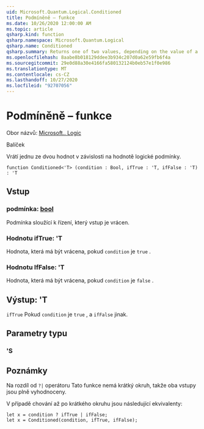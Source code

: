 ```yaml
---
uid: Microsoft.Quantum.Logical.Conditioned
title: Podmíněně – funkce
ms.date: 10/26/2020 12:00:00 AM
ms.topic: article
qsharp.kind: function
qsharp.namespace: Microsoft.Quantum.Logical
qsharp.name: Conditioned
qsharp.summary: Returns one of two values, depending on the value of a Boolean condition.
ms.openlocfilehash: 8aabe8b018129ddee3b934c207d0a62e59fb6f4a
ms.sourcegitcommit: 29e0d88a30e4166fa580132124b0eb57e1f0e986
ms.translationtype: MT
ms.contentlocale: cs-CZ
ms.lasthandoff: 10/27/2020
ms.locfileid: "92707056"
---
```

# <a name="conditioned-function"></a>Podmíněně – funkce

Obor názvů: [Microsoft.. Logic](xref:Microsoft.Quantum.Logical)

Balíček [](https://nuget.org/packages/)


Vrátí jednu ze dvou hodnot v závislosti na hodnotě logické podmínky.

```qsharp
function Conditioned<'T> (condition : Bool, ifTrue : 'T, ifFalse : 'T) : 'T
```


## <a name="input"></a>Vstup

### <a name="condition--bool"></a>podmínka: [bool](xref:microsoft.quantum.lang-ref.bool)

Podmínka sloužící k řízení, který vstup je vrácen.


### <a name="iftrue--t"></a>Hodnotu ifTrue: 'T

Hodnota, která má být vrácena, pokud `condition` je `true` .


### <a name="iffalse--t"></a>Hodnotu IfFalse: 'T

Hodnota, která má být vrácena, pokud `condition` je `false` .



## <a name="output--t"></a>Výstup: 'T

`ifTrue` Pokud `condition` je `true` , a `ifFalse` jinak.

## <a name="type-parameters"></a>Parametry typu

### <a name="t"></a>'S



## <a name="remarks"></a>Poznámky

Na rozdíl od `?|` operátoru Tato funkce nemá krátký okruh, takže oba vstupy jsou plně vyhodnoceny.

V případě chování až po krátkého okruhu jsou následující ekvivalenty:

```Q#
let x = condition ? ifTrue | ifFalse;
let x = Conditioned(condition, ifTrue, ifFalse);
```